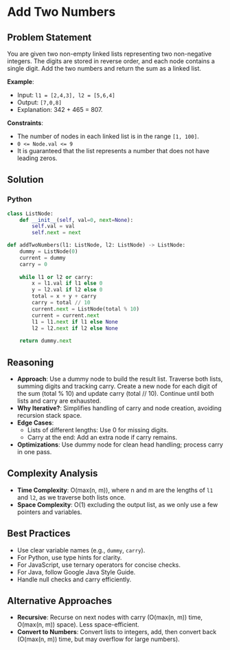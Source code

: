 # Add Two Numbers

## Problem Statement
You are given two non-empty linked lists representing two non-negative integers. The digits are stored in reverse order, and each node contains a single digit. Add the two numbers and return the sum as a linked list.

**Example**:
- Input: `l1 = [2,4,3], l2 = [5,6,4]`
- Output: `[7,0,8]`
- Explanation: 342 + 465 = 807.

**Constraints**:
- The number of nodes in each linked list is in the range `[1, 100]`.
- `0 <= Node.val <= 9`
- It is guaranteed that the list represents a number that does not have leading zeros.

## Solution

### Python
```python
class ListNode:
    def __init__(self, val=0, next=None):
        self.val = val
        self.next = next

def addTwoNumbers(l1: ListNode, l2: ListNode) -> ListNode:
    dummy = ListNode(0)
    current = dummy
    carry = 0
    
    while l1 or l2 or carry:
        x = l1.val if l1 else 0
        y = l2.val if l2 else 0
        total = x + y + carry
        carry = total // 10
        current.next = ListNode(total % 10)
        current = current.next
        l1 = l1.next if l1 else None
        l2 = l2.next if l2 else None
    
    return dummy.next
```

## Reasoning
- **Approach**: Use a dummy node to build the result list. Traverse both lists, summing digits and tracking carry. Create a new node for each digit of the sum (total % 10) and update carry (total // 10). Continue until both lists and carry are exhausted.
- **Why Iterative?**: Simplifies handling of carry and node creation, avoiding recursion stack space.
- **Edge Cases**:
  - Lists of different lengths: Use 0 for missing digits.
  - Carry at the end: Add an extra node if carry remains.
- **Optimizations**: Use dummy node for clean head handling; process carry in one pass.

## Complexity Analysis
- **Time Complexity**: O(max(n, m)), where n and m are the lengths of `l1` and `l2`, as we traverse both lists once.
- **Space Complexity**: O(1) excluding the output list, as we only use a few pointers and variables.

## Best Practices
- Use clear variable names (e.g., `dummy`, `carry`).
- For Python, use type hints for clarity.
- For JavaScript, use ternary operators for concise checks.
- For Java, follow Google Java Style Guide.
- Handle null checks and carry efficiently.

## Alternative Approaches
- **Recursive**: Recurse on next nodes with carry (O(max(n, m)) time, O(max(n, m)) space). Less space-efficient.
- **Convert to Numbers**: Convert lists to integers, add, then convert back (O(max(n, m)) time, but may overflow for large numbers).